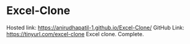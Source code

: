 # Excel-Clone
Hosted link: https://anirudhapatil-1.github.io/Excel-Clone/
GitHub Link: https://tinyurl.com/excel-clone
Excel clone. Complete. 
